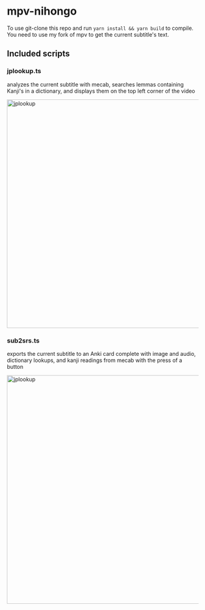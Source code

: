 # mpv-nihongo

To use git-clone this repo and run `yarn install && yarn build` to compile.
You need to use my fork of mpv to get the current subtitle's text.

## Included scripts

### jplookup.ts

analyzes the current subtitle with mecab, searches lemmas containing Kanji's
in a dictionary, and displays them on the top left corner of the video

<img src="https://0x0.st/s4Dg.png" width="600" title="jplookup">

### sub2srs.ts

exports the current subtitle to an Anki card complete with image and audio,
dictionary lookups, and kanji readings from mecab with the press of a button

<img src="https://0x0.st/sdQ7.png" width="600" title="jplookup">
